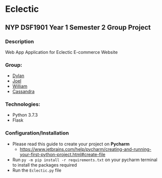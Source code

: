 # Eclectic

## NYP DSF1901 Year 1 Semester 2 Group Project

### Description

Web App Application for Eclectic E-commerce Website

### Group:

* [Dylan](https://github.com/Dylan-Liew)
* [Joel](https://github.com/j041)
* [William](https://github.com/willy00)
* [Cassandra](https://github.com/Cassandra-Fu)

### Technologies:
* Python 3.7.3
* Flask
  
### Configuration/Installation
* Please read this guide to create your project on **Pycharm** 
  * https://www.jetbrains.com/help/pycharm/creating-and-running-your-first-python-project.html#create-file
* Run `py -m pip install -r requirements.txt` on your pycharm terminal to install the packages required
* Run the `Eclectic.py` file

